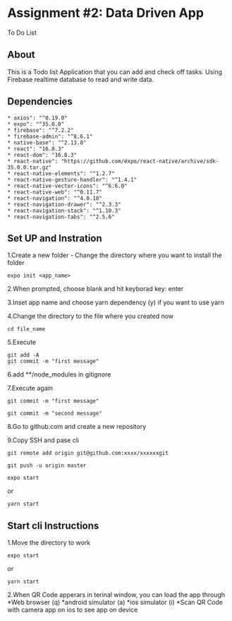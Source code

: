 # __Assignment #2: Data Driven App__
To Do List

## About
This is a Todo list Application that you can add and check off tasks.
Using Firebase realtime database to read and write data.

## Dependencies

    * axios": "^0.19.0"
    * expo": "^35.0.0"
    * firebase": "^7.2.2"
    * firebase-admin": "^8.6.1"
    * native-base": "^2.13.8"
    * react": "16.8.3"
    * react-dom": "16.8.3"
    * react-native": "https://github.com/expo/react-native/archive/sdk-35.0.0.tar.gz"
    * react-native-elements": "^1.2.7"
    * react-native-gesture-handler": "^1.4.1"
    * react-native-vector-icons": "^6.6.0"
    * react-native-web": "^0.11.7"
    * react-navigation": "^4.0.10"
    * react-navigation-drawer": "^2.3.3"
    * react-navigation-stack": "^1.10.3"
    * react-navigation-tabs": "^2.5.6"

## Set UP and Instration

1.Create a new folder - Change the directory where you want to install the folder

```
expo init <app_name>
```

2.When prompted, choose blank and hit keyborad key: enter

3.Inset app name and choose yarn dependency (y) if you want to use yarn

4.Change the directory to the file where you created now

```
cd file_name
```

5.Execute

```
git add -A
git commit -m "first message"
```

6.add **/node_modules in gitignore

7.Execute again

```
git commit -m "first message"
```

```
git commit -m "second message"
```

8.Go to github.com and create a new repository

9.Copy SSH and pase cli

```
git remote add origin git@github.com:xxxx/xxxxxxgit
```

```
git push -u origin master
```

```
expo start
```
or
```
yarn start
```

## Start cli Instructions

1.Move the directory to work


```
expo start
```

or

```
yarn start
```

2.When QR Code apperars in terinal window, you can load the app through
*Web browser (q)
*android simulator (a)
*ios simulator (i)
*Scan QR Code with camera app on ios to see app on device
